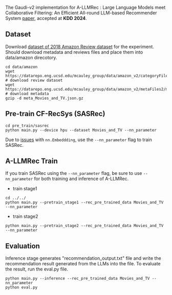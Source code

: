 The Gaudi-v2 implementation for A-LLMRec : Large Language Models meet Collaborative Filtering: An Efficient All-round LLM-based Recommender System [paper](https://arxiv.org/abs/2404.11343), accepted at **KDD 2024**.

## Dataset
Download [dataset of 2018 Amazon Review dataset](https://cseweb.ucsd.edu/~jmcauley/datasets/amazon_v2/) for the experiment. Should download metadata and reviews files and place them into data/amazon direcotory.

```
cd data/amazon
wget https://datarepo.eng.ucsd.edu/mcauley_group/data/amazon_v2/categoryFiles/Movies_and_TV.json.gz  # download review dataset
wget https://datarepo.eng.ucsd.edu/mcauley_group/data/amazon_v2/metaFiles2/meta_Movies_and_TV.json.gz  # download metadata
gzip -d meta_Movies_and_TV.json.gz
```

## Pre-train CF-RecSys (SASRec)
```
cd pre_train/sasrec
python main.py --device hpu --dataset Movies_and_TV --nn_parameter
```

Due to [issues](https://github.com/Sein-Kim/Gaudi-Git/issues/2) with `nn.Embeddding`, use the `--nn_parameter` flag to train SASRec.

## A-LLMRec Train

If you train SASRec using the `--nn_parameter` flag, be sure to use `--nn_parameter` for both training and inference of A-LLMRec.

- train stage1
```
cd ../../
python main.py --pretrain_stage1 --rec_pre_trained_data Movies_and_TV --nn_parameter
```

- train stage2
```
python main.py --pretrain_stage2 --rec_pre_trained_data Movies_and_TV --nn_parameter
```

## Evaluation
Inference stage generates "recommendation_output.txt" file and write the recommendation result generated from the LLMs into the file. To evaluate the result, run the eval.py file.

```
python main.py --inference --rec_pre_trained_data Movies_and_TV --nn_parameter
python eval.py
```
